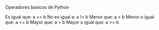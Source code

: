 Operadores basicos de Python 

Es igual que: a == b
No es igual a: a != b
Menor que: a < b
Menor o igual que: a <= b
Mayor que: a > b
Mayor o igual que: a >= b